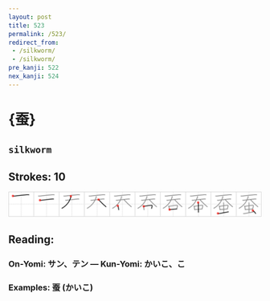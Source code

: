 ```yaml
---
layout: post
title: 523
permalink: /523/
redirect_from:
 - /silkworm/
 - /silkworm/
pre_kanji: 522
nex_kanji: 524
---
```


# {蚕}

## `silkworm`

## Strokes: 10

<div class="stroke"><img src="../images/E89A95.png" /></div>

## Reading:

### On-Yomi: サン、テン &mdash; Kun-Yomi: かいこ、こ

### Examples: 蚕 (かいこ)
